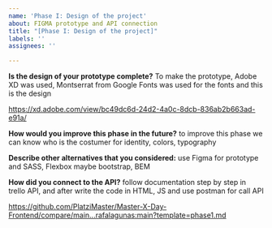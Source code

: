 ```yaml
---
name: 'Phase I: Design of the project'
about: FIGMA prototype and API connection
title: "[Phase I: Design of the project]"
labels: ''
assignees: ''

---
```


**Is the design of your prototype complete?**
To make the prototype, Adobe XD was used, Montserrat from Google Fonts was used for the fonts and this is the design

https://xd.adobe.com/view/bc49dc6d-24d2-4a0c-8dcb-836ab2b663ad-e91a/

**How would you improve this phase in the future?**
to improve this phase we can know who is the costumer for identity, colors, typography

**Describe other alternatives that you considered:**
use Figma for prototype and SASS, Flexbox maybe bootstrap, BEM

**How did you connect to the API?**
follow documentation step by step in trello API, and after write the code in HTML, JS and use postman for call API 


https://github.com/PlatziMaster/Master-X-Day-Frontend/compare/main...rafalagunas:main?template=phase1.md